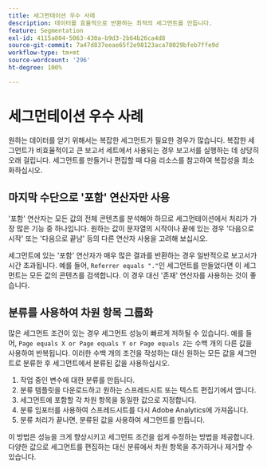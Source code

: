 ```yaml
---
title: 세그먼테이션 우수 사례
description: 데이터를 효율적으로 반환하는 최적의 세그먼트를 만듭니다.
feature: Segmentation
exl-id: 4115a804-5063-430a-b9d3-2b64b26ca4d8
source-git-commit: 7a47d837eeae65f2e98123aca78029bfeb7ffe9d
workflow-type: tm+mt
source-wordcount: '296'
ht-degree: 100%

---
```


# 세그먼테이션 우수 사례

원하는 데이터를 얻기 위해서는 복잡한 세그먼트가 필요한 경우가 많습니다. 복잡한 세그먼트가 비효율적이고 큰 보고서 세트에서 사용되는 경우 보고서를 실행하는 데 상당히 오래 걸립니다. 세그먼트를 만들거나 편집할 때 다음 리소스를 참고하여 복잡성을 최소화하십시오.

## 마지막 수단으로 &#39;포함&#39; 연산자만 사용

&#39;포함&#39; 연산자는 모든 값의 전체 콘텐츠를 분석해야 하므로 세그먼테이션에서 처리가 가장 많은 기능 중 하나입니다. 원하는 값이 문자열의 시작이나 끝에 있는 경우 &#39;다음으로 시작&#39; 또는 &#39;다음으로 끝남&#39; 등의 다른 연산자 사용을 고려해 보십시오.

세그먼트에 있는 &#39;포함&#39; 연산자가 매우 많은 결과를 반환하는 경우 일반적으로 보고서가 시간 초과됩니다. 예를 들어, `Referrer equals "."`인 세그먼트를 만들었다면 이 세그먼트는 모든 값의 콘텐츠를 검색합니다. 이 경우 대신 &#39;존재&#39; 연산자를 사용하는 것이 좋습니다.

## 분류를 사용하여 차원 항목 그룹화

많은 세그먼트 조건이 있는 경우 세그먼트 성능이 빠르게 저하될 수 있습니다. 예를 들어, `Page equals X or Page equals Y or Page equals Z`는 수백 개의 다른 값을 사용하여 반복됩니다. 이러한 수백 개의 조건을 작성하는 대신 원하는 모든 값을 세그먼트로 분류한 후 세그먼트에서 분류된 값을 사용하십시오.

1. 작업 중인 변수에 대한 분류를 만듭니다.
2. 분류 템플릿을 다운로드하고 원하는 스프레드시트 또는 텍스트 편집기에서 엽니다.
3. 세그먼트에 포함할 각 차원 항목을 동일한 값으로 지정합니다.
4. 분류 임포터를 사용하여 스프레드시트를 다시 Adobe Analytics에 가져옵니다.
5. 분류 처리가 끝나면, 분류된 값을 사용하여 세그먼트를 만듭니다.

이 방법은 성능을 크게 향상시키고 세그먼트 조건을 쉽게 수정하는 방법을 제공합니다. 다양한 값으로 세그먼트를 편집하는 대신 분류에서 차원 항목을 추가하거나 제거할 수 있습니다.
